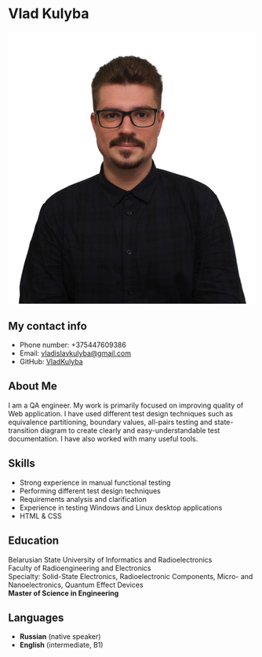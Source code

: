 # Vlad Kulyba
![MyPhoto](assets/images/ava.jpg)

## My contact info
* Phone number: +375447609386
* Email: <vladislavkulyba@gmail.com>
* GitHub: [VladKulyba](https://github.com/VladKulyba "Ссылка на GitHub")

## About Me
I am a QA engineer. My work is primarily focused on improving quality of Web application. I have used different test design techniques such as equivalence partitioning, boundary values, all-pairs testing and state-transition diagram to create clearly and easy-understandable test documentation. I have also worked with many useful tools.

## Skills
* Strong experience in manual functional testing
* Performing different test design techniques
* Requirements analysis and clarification
* Experience in testing Windows and Linux desktop applications
* HTML & CSS  

## Education
Belarusian State University of Informatics and Radioelectronics  
Faculty of Radioengineering and Electronics  
Specialty: Solid-State Electronics, Radioelectronic Components, Micro- and Nanoelectronics, Quantum Effect Devices  
**Master of Science in Engineering**  

## Languages
* **Russian** (native speaker)
* **English** (intermediate, B1)

